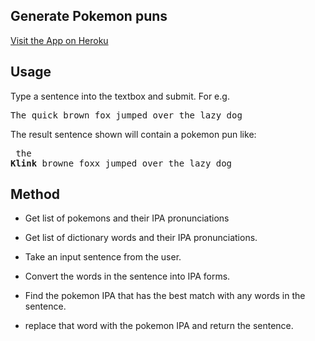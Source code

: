 Generate Pokemon puns
------------------------
[Visit the App on Heroku](https://pokemon-pun-generator.herokuapp.com/)

Usage
-------
Type a sentence into the textbox and submit. For e.g.
<pre>
The quick brown fox jumped over the lazy dog
</pre>

The result sentence shown will contain a pokemon pun like: <pre>
the **Klink** browne foxx jumped over the lazy dog
</pre>


Method
------
- Get list of pokemons and their IPA pronunciations
- Get list of dictionary words and their IPA pronunciations.
- Take an input sentence from the user.

- Convert the words in the sentence into IPA forms.

- Find the pokemon IPA that has the best match with any words in the sentence.
- replace that word with the pokemon IPA and return the sentence.
